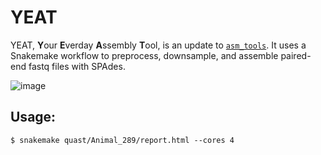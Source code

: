 # YEAT

YEAT, **Y**our **E**verday **A**ssembly **T**ool, is an update to [`asm_tools`](https://github.com/bioforensics/asm_tools). It uses a Snakemake workflow to preprocess, downsample, and assemble paired-end fastq files with SPAdes.

![image](https://user-images.githubusercontent.com/33472323/152188554-eef40d16-9ffc-4f53-9e28-25dc8016dbbb.png)

## Usage:

```$ snakemake quast/Animal_289/report.html --cores 4```

